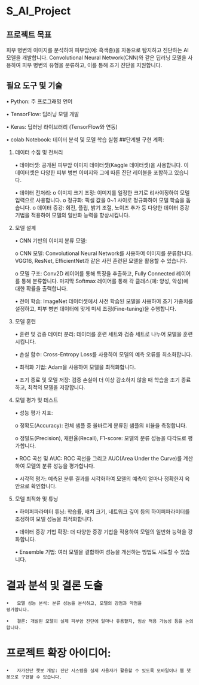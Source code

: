 # S_AI_Project
## 프로젝트 목표  
피부 병변의 이미지를 분석하여 피부암(예: 흑색종)을 자동으로 탐지하고 진단하는 AI 모델을 개발합니다. Convolutional Neural Network(CNN)와 같은 딥러닝 모델을 사용하여 피부 병변의 유형을 분류하고, 이를 통해 조기 진단을 지원합니다.
## 필요 도구 및 기술
•	Python: 주 프로그래밍 언어 

•	TensorFlow: 딥러닝 모델 개발

•	Keras: 딥러닝 라이브러리 (TensorFlow와 연동)

•	colab Notebook: 데이터 분석 및 모델 학습 실험
##단계별 구현 계획:
1. 데이터 수집 및 전처리
  
    •	데이터셋: 공개된 피부암 이미지 데이터셋(Kaggle 데이터셋)을 사용합니다. 이 데이터셋은 다양한 피부 병변 이미지와 그에 따른 진단 레이블을 포함하고 있습니다.
    
    •	데이터 전처리:
      o	이미지 크기 조정: 이미지를 일정한 크기로 리사이징하여 모델 입력으로 사용합니다.
      o	정규화: 픽셀 값을 0~1 사이로 정규화하여 모델 학습을 돕습니다.
      o	데이터 증강: 회전, 플립, 밝기 조절, 노이즈 추가 등 다양한 데이터 증강 기법을 적용하여 모델의 일반화 능력을 향상시킵니다.
2. 모델 설계
   
    •	CNN 기반의 이미지 분류 모델:

      o	CNN 모델: Convolutional Neural Network를 사용하여 이미지를 분류합니다. VGG16, ResNet, EfficientNet과 같은 사전 훈련된 모델을 활용할 수 있습니다.

      o	모델 구조: Conv2D 레이어를 통해 특징을 추출하고, Fully Connected 레이어를 통해 분류합니다. 마지막 Softmax 레이어를 통해 각 클래스(예: 양성, 악성)에 대한 확률을 출력합니다.

    •	전이 학습: ImageNet 데이터셋에서 사전 학습된 모델을 사용하여 초기 가중치를 설정하고, 피부 병변 데이터에 맞게 미세 조정(Fine-tuning)을 수행합니다.

3. 모델 훈련
   
    •	훈련 및 검증 데이터 분리: 데이터를 훈련 세트와 검증 세트로 나누어 모델을 훈련시킵니다.

    •	손실 함수: Cross-Entropy Loss를 사용하여 모델의 예측 오류를 최소화합니다.

    •	최적화 기법: Adam을 사용하여 모델을 최적화합니다.

    •	조기 종료 및 모델 저장: 검증 손실이 더 이상 감소하지 않을 때 학습을 조기 종료하고, 최적의 모델을 저장합니다.

4. 모델 평가 및 테스트
    
    •	성능 평가 지표:
    
    o	정확도(Accuracy): 전체 샘플 중 올바르게 분류된 샘플의 비율을 측정합니다.
    
    o	정밀도(Precision), 재현율(Recall), F1-score: 모델의 분류 성능을 다각도로 평가합니다.
    
    •	ROC 곡선 및 AUC: ROC 곡선을 그리고 AUC(Area Under the Curve)를 계산하여 모델의 분류 성능을 평가합니다.
    
    •	시각적 평가: 예측된 분류 결과를 시각화하여 모델의 예측이 얼마나 정확한지 육안으로 확인합니다.

5. 모델 최적화 및 튜닝
    
    •	하이퍼파라미터 튜닝: 학습률, 배치 크기, 네트워크 깊이 등의 하이퍼파라미터를 조정하여 모델 성능을 최적화합니다.
    
    •	데이터 증강 기법 확장: 더 다양한 증강 기법을 적용하여 모델의 일반화 능력을 강화합니다.
    
    •	Ensemble 기법: 여러 모델을 결합하여 성능을 개선하는 방법도 시도할 수 있습니다.
# 결과 분석 및 결론 도출
    •	모델 성능 분석: 분류 성능을 분석하고, 모델의 강점과 약점을 
    평가합니다.
    
    •	결론: 개발된 모델이 실제 피부암 진단에 얼마나 유용할지, 임상 적용 가능성 등을 논의합니다.
# 프로젝트 확장 아이디어:
    •	자가진단 챗봇 개발: 진단 시스템을 실제 사용자가 활용할 수 있도록 모바일이나 웹 챗봇으로 구현할 수 있습니다.
